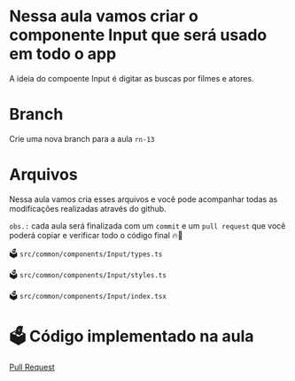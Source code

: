 # Nessa aula vamos criar o componente Input que será usado em todo o app

A ideia do compoente Input é digitar as buscas por filmes e atores.

# Branch

Crie uma nova branch para a aula `rn-13`

# Arquivos

Nessa aula vamos cria esses arquivos e você pode acompanhar todas as modificações realizadas através do github.

`obs.:` cada aula será finalizada com um `commit` e um `pull request` que você poderá copiar e verificar todo o código final 🔥🤌


🗳️ `src/common/components/Input/types.ts`

🗳️ `src/common/components/Input/styles.ts`

🗳️ `src/common/components/Input/index.tsx`


# 🗳️ Código implementado na aula

[Pull Request](https://github.com/ismaelsousa/tv-maze-tutorial/pull/10)
